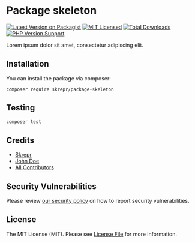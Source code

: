 # Package skeleton

[![Latest Version on Packagist](https://img.shields.io/packagist/v/skrepr/package-skeleton.svg?style=flat-square)](https://packagist.org/packages/skrepr/package-skeleton)
[![MIT Licensed](https://img.shields.io/badge/license-MIT-brightgreen.svg?style=flat-square)](LICENSE.md)
[![Total Downloads](https://img.shields.io/packagist/dt/skrepr/package-skeleton.svg?style=flat-square)](https://packagist.org/packages/skrepr/package-skeleton)
[![PHP Version Support](https://img.shields.io/packagist/php-v/skrepr/package-skeleton.svg?style=flat-square)](https://packagist.org/packages/skrepr/package-skeleton)

Lorem ipsum dolor sit amet, consectetur adipiscing elit.

## Installation
You can install the package via composer:
````
composer require skrepr/package-skeleton
````

## Testing
``` bash
composer test
```

## Credits
- [Skrepr](https://skrepr.com)
- [John Doe](https://github.com/skrepr)
- [All Contributors](../../contributors)

## Security Vulnerabilities

Please review [our security policy](../../security/policy) on how to report security vulnerabilities.

## License
The MIT License (MIT). Please see [License File](LICENSE.md) for more information.
